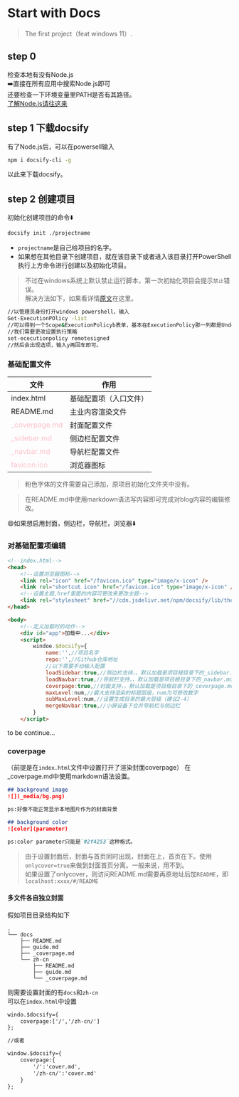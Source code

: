 # Start with Docs

> The first project（feat windows 11）.



## step 0
检查本地有没有Node.js<br>:arrow_right:直接在所有应用中搜索Node.js即可<br>还要检查一下环境变量里PATH是否有其路径。
<a href="https://www.runoob.com/nodejs/nodejs-tutorial.html"><br>了解Node.js请往这来</a>

## step 1 下载docsify
有了Node.js后，可以在powersell输入<br>
```Bash
npm i docsify-cli -g
```
以此来下载docsify。

## step 2 创建项目

初始化创建项目的命令:arrow_down:
```Bash
docsify init ./projectname
```
- `projectname`是自己给项目的名字。
- 如果想在其他目录下创建项目，就在该目录下或者进入该目录打开PowerShell执行上方命令进行创建以及初始化项目。
  
>不过在windows系统上默认禁止运行脚本，第一次初始化项目会提示`禁止`错误。<br>解决方法如下，如果看详情[原文](https://blog.csdn.net/m0_60698858/article/details/123664109)在这里。
```Bash
//以管理员身份打开windows powershell，输入
Get-ExecutionPOlicy -list
//可以得到一个Scope&ExecutionPolicyb表单，基本在ExecutionPolicy那一列都是Undefined的值——有效的执行策略是RemoteSigned，当前用户的执行策略优先于为本地计算机设置的策略。
//我们需要更改设置执行策略
set-ececutionpolicy remotesigned
//然后会出现选项，输入y再回车即可。
```

### 基础配置文件

|文件|作用|
|---|---|
|index.html|基础配置项（入口文件）|
|README.md|主业内容渲染文件|
|<font color=pink>_coverpage.md</font>|封面配置文件|
|<font color=pink>_sidebar.md</font>|侧边栏配置文件|
|<font color=pink>_navbar.md</font>|导航栏配置文件|
|<font color=pink>favicon.ico</font>|浏览器图标|

>粉色字体的文件需要自己添加，原项目初始化文件夹中没有。

>在README.md中使用markdown语法写内容即可完成对blog内容的编辑修改。

:smile:如果想启用封面，侧边栏，导航栏，浏览器:arrow_down:

### 对基础配置项编辑

```html
<!--index.html-->
<head>
    <!--设置浏览器图标-->
    <link rel="icon" href="/favicon.ico" type="image/x-icon" />
    <link rel="shortcut icon" href="/favicon.ico" type="image/x-icon" />
    <!--设置主题,href里面的内容可更改来更改主题-->
    <link rel="stylesheet" href="//cdn.jsdelivr.net/npm/docsify/lib/theme/vue.css">
</head>

<body>
    <!--定义加载时的动作-->
    <div id="app">加载中...</div>
    <script>
        windoe.$docsify={
            name:'',//项目名字
            repo:'',//Github仓库地址
            //以下需要手动输入配置
            loadSidebar:true,//侧边栏支持，，默认加载是项目根目录下的_sidebar.md文件
            loadNavbar:true,//导航栏支持，，默认加载是项目根目录下的_navbar.md文件
            coverpage:true,//封面支持，，默认加载是项目根目录下的_coverpage.md文件
            maxLevel:num,//最大支持渲染的标题层级，num为可修改数字
            subMaxLevel:num,//设置生成目录的最大层级（建议2-4）
            mergeNavbar:true,//小屏设备下合并导航栏与侧边栏
        }
    </script>
```
to be continue...

### coverpage
（前提是在`index.html`文件中设置打开了渲染封面coverpage）
在_coverpage.md中使用markdown语法设置。
```markdown
## background image
![](_media/bg.png)

ps:好像不能正常显示本地图片作为的封面背景

## background color
![color](parameter)

ps:color parameter只能是`#2f4253`这种格式。

```

>由于设置封面后，封面与首页同时出现，封面在上，首页在下。使用`onlycover=true`来做到封面首页分离。一般来说，用不到。<br>如果设置了onlycover，则访问README.md需要再原地址后加`README`，即`localhost:xxxx/#/README`

#### 多文件各自独立封面


假如项目目录结构如下
```text
.
└── docs
    ├── README.md
    ├── guide.md
    ├── _coverpage.md
    └── zh-cn
        ├── README.md
        ├── guide.md
        └── _coverpage.md
```
则需要设置封面的有`docs`和`zh-cn`<br>可以在`index.html`中设置<br>
```html
windo.$docsify={
    coverpage:['/','/zh-cn/']
};

//或者

window.$docsify={
    coverpage:{
        '/':'cover.md',
        '/zh-cn/':'cover.md'
    }
};

```